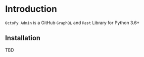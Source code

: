 Introduction
============

`OctoPy Admin` is a GitHub `GraphQL` and `Rest` Library for Python 3.6+

Installation
------------

TBD

